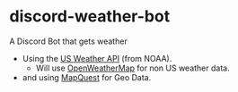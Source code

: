 # discord-weather-bot
A Discord Bot that gets weather

- Using the [US Weather API](https://www.weather.gov/documentation/services-web-api) (from NOAA).
    - Will use [OpenWeatherMap](https://openweathermap.org/) for non US weather data.
- and using [MapQuest](https://developer.mapquest.com/documentation/open/geocoding-api/address/post/) for Geo Data.
